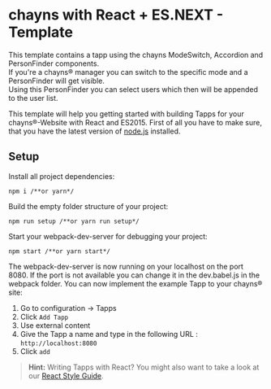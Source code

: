 chayns with React + ES.NEXT - Template
===================
This template contains a tapp using the chayns ModeSwitch, Accordion and PersonFinder components.<br>
If you're a chayns® manager you can switch to the specific mode and a PersonFinder will get visible.<br>
Using this PersonFinder you can select users which then will be appended to the user list.

This template will help you getting started with building Tapps for your chayns®-Website with React and ES2015. First of all you have to make sure, that you have the latest version of [node.js][1] installed.

Setup
-------------
Install all project dependencies: </br>
```
npm i /**or yarn*/
```
Build the empty folder structure of your project:
```
npm run setup /**or yarn run setup*/
```
Start your webpack-dev-server for debugging your project:
```
npm start /**or yarn start*/
```

The webpack-dev-server is now running on your localhost on the port 8080. If the port is not available you can change it in the dev.babel.js in the webpack folder.
You can now implement the example Tapp to your chayns® site:

1. Go to configuration -> Tapps
2. Click ```Add Tapp```
3. Use external content
4. Give the Tapp a name and type in the following URL : ```http://localhost:8080```
5. Click ```add```


> **Hint:** Writing Tapps with React? You might also want to take a look at our [React Style Guide][2].

 [1]: https://nodejs.org/en/
 [2]: https://github.com/TobitSoftware/chayns-guides/blob/master/TobitReactJsxStyleGuide.md
